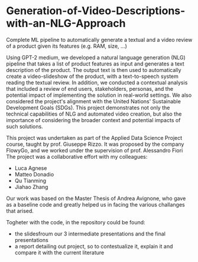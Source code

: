 # Generation-of-Video-Descriptions-with-an-NLG-Approach
Complete ML pipeline to automatically generate a textual and a video review of a product given its features (e.g. RAM, size, ...)


Using GPT-2 medium, we developed a natural language generation (NLG) pipeline that takes a list of product features as input and generates a text description of the product. The output text is then used to automatically create a video-slideshow of the product, with a text-to-speech system reading the textual review. 
In addition, we conducted a contextual analysis that included a review of end users, stakeholders, personas, and the potential impact of implementing the solution in real-world settings. We also considered the project's alignment with the United Nations' Sustainable Development Goals (SDGs). This project demonstrates not only the technical capabilities of NLG and automated video creation, but also the importance of considering the broader context and potential impacts of such solutions.

This project was undertaken as part of the Applied Data Science Project course, taught by prof. Giuseppe Rizzo.
It was proposed by the company FlowyGo, and we worked under the supervision of prof. Alessandro Fiori
 The project was a collaborative effort with my colleagues:
- Luca Agnese
- Matteo Donadio
- Qu Tianming
- Jiahao Zhang

Our work was based on the Master Thesis of Andrea Avignone, who gave as a baseline code and greatly helped us in facing the various challanges that arised.

Togheter with the code, in the repository could be found:
- the slidesfroum our 3 intermediate presentations  and the final presentations
- a report detailing out project, so to contestualize it, explain it and compare it with the current literature
